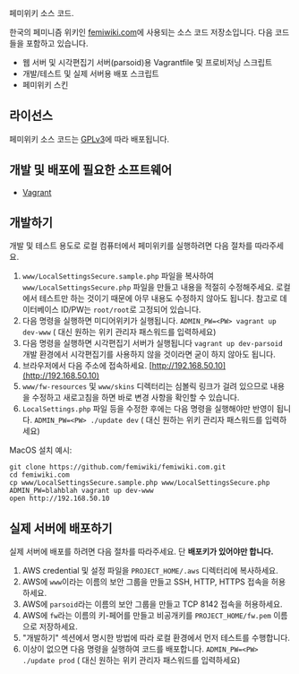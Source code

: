 페미위키 소스 코드.

한국의 페미니즘 위키인 [femiwiki.com](https://femiwiki.com)에 사용되는 소스 코드 저장소입니다. 다음 코드들을 포함하고 있습니다.

* 웹 서버 및 시각편집기 서버(parsoid)용 Vagrantfile 및 프로비저닝 스크립트
* 개발/테스트 및 실제 서버용 배포 스크립트
* 페미위키 스킨

## 라이선스
페미위키 소스 코드는 [GPLv3](https://www.gnu.org/licenses/gpl-3.0.txt)에 따라 배포됩니다.


## 개발 및 배포에 필요한 소프트웨어

* [Vagrant](https://www.vagrantup.com/)

## 개발하기

개발 및 테스트 용도로 로컬 컴퓨터에서 페미위키를 실행하려면 다음 절차를 따라주세요.

1. ``www/LocalSettingsSecure.sample.php`` 파일을 복사하여 ``www/LocalSettingsSecure.php`` 파일을 만들고
   내용을 적절히 수정해주세요. 로컬에서 테스트만 하는 것이기 때문에 아무 내용도 수정하지 않아도 됩니다.
   참고로 데이터베이스 ID/PW는 ``root/root``로 고정되어 있습니다.
2. 다음 명령을 실행하면 미디어위키가 실행됩니다. ``ADMIN_PW=<PW> vagrant up dev-www``
   (<PW> 대신 원하는 위키 관리자 패스워드를 입력하세요)
3. 다음 명령을 실행하면 시각편집기 서버가 실행됩니다 ``vagrant up dev-parsoid``
   개발 환경에서 시각편집기를 사용하지 않을 것이라면 굳이 하지 않아도 됩니다.
4. 브라우저에서 다음 주소에 접속하세요. [http://192.168.50.10](http://192.168.50.10)
5. ``www/fw-resources`` 및 ``www/skins`` 디렉터리는 심볼릭 링크가 걸려 있으므로 내용을 수정하고 새로고침을 하면
   바로 변경 사항을 확인할 수 있습니다.
6. ``LocalSettings.php`` 파일 등을 수정한 후에는 다음 명령을 실행해야만 반영이 됩니다. ``ADMIN_PW=<PW> ./update dev``
   (<PW> 대신 원하는 위키 관리자 패스워드를 입력하세요)

MacOS 설치 예시:

    git clone https://github.com/femiwiki/femiwiki.com.git
    cd femiwiki.com
    cp www/LocalSettingsSecure.sample.php www/LocalSettingsSecure.php
    ADMIN_PW=blahblah vagrant up dev-www
    open http://192.168.50.10


## 실제 서버에 배포하기

실제 서버에 배포를 하려면 다음 절차를 따라주세요. 단 **배포키가 있어야만 합니다.**

1. AWS credential 및 설정 파일을 ``PROJECT_HOME/.aws`` 디렉터리에 복사하세요.
2. AWS에 ``www``이라는 이름의 보안 그룹을 만들고 SSH, HTTP, HTTPS 접속을 허용하세요.
3. AWS에 ``parsoid``라는 이름의 보안 그룹을 만들고 TCP 8142 접속을 허용하세요.
4. AWS에 ``fw``라는 이름의 키-페어를 만들고 비공개키를 ``PROJECT_HOME/fw.pem`` 이름으로 저장하세요.
5. "개발하기" 섹션에서 명시한 방법에 따라 로컬 환경에서 먼저 테스트를 수행합니다.
6. 이상이 없으면 다음 명령을 실행하여 코드를 배포합니다. ``ADMIN_PW=<PW> ./update prod``
   (<PW> 대신 원하는 위키 관리자 패스워드를 입력하세요)

